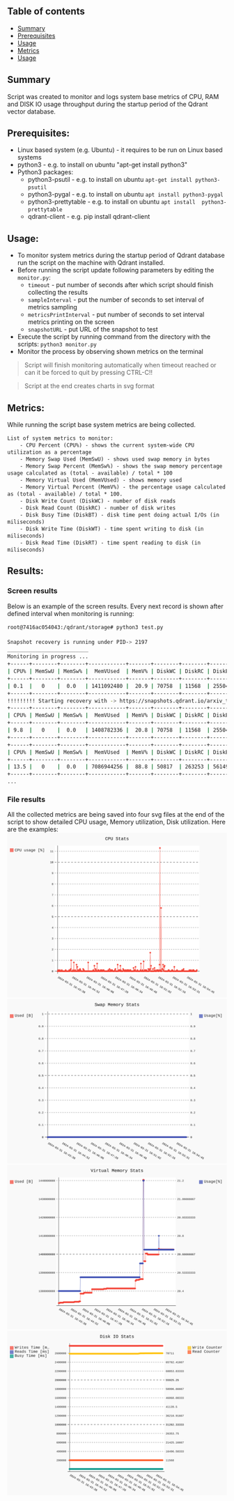 ## Table of contents
* [Summary](#Summary)
* [Prerequisites](#Prerequisites)
* [Usage](#Usage)
* [Metrics](#Metrics)
* [Usage](#Usage)

## Summary
Script was created to monitor and logs system base metrics of CPU, RAM and DISK IO usage throughput during the startup period of the Qdrant vector database.

## Prerequisites:
- Linux based system (e.g. Ubuntu) - it requires to be run on Linux based systems
- python3 - e.g. to install on ubuntu "apt-get install python3"
- Python3 packages:
  - python3-psutil - e.g. to install on ubuntu `apt-get install python3-psutil`
  - python3-pygal - e.g. to install on ubuntu `apt install python3-pygal`
  - python3-prettytable - e.g. to install on ubuntu `apt install  python3-prettytable`
  - qdrant-client - e.g. pip install qdrant-client

## Usage:
 - To monitor system metrics during the startup period of Qdrant database run the script on the machine with Qdrant installed.
 - Before running the script update following parameters by editing the `monitor.py`:
    - `timeout` - put number of seconds after which script should finish collecting the results
    - `sampleInterval` - put the number of seconds to set interval of metrics sampling
    - `metricsPrintInterval` - put number of seconds to set interval metrics printing on the screen
    - `snapshotURL` - put URL of the snapshot to test
- Execute the script by running command from the directory with the scripts: `python3 monitor.py`
- Monitor the process by observing shown metrics on the terminal

> Script will finish monitoring automatically when timeout reached or can it be forced to quit by pressing CTRL-C!!

> Script at the end creates charts in svg format


## Metrics:
While running the script base system metrics are being collected.

	List of system metrics to monitor: 
		- CPU Percent (CPU%) - shows the current system-wide CPU utilization as a percentage
		- Memory Swap Used (MemSwU) - shows used swap memory in bytes
		- Memory Swap Percent (MemSw%) - shows the swap memory percentage usage calculated as (total - available) / total * 100
		- Memory Virtual Used (MemVUsed) - shows memory used
		- Memory Virtual Percent (MemV%) - the percentage usage calculated as (total - available) / total * 100.
		- Disk Write Count (DiskWC) - number of disk reads
		- Disk Read Count (DiskRC) - number of disk writes
		- Disk Busy Time (DiskBT) - disk time pent doing actual I/Os (in miliseconds)
		- Disk Write Time (DiskWT) - time spent writing to disk (in miliseconds)
		- Disk Read Time (DiskRT) - time spent reading to disk (in miliseconds)


		
## Results:
### Screen results
Below is an example of the screen results. Every next record is shown after defined interval when monitoring is running:
```bash
root@7416ac054043:/qdrant/storage# python3 test.py

Snapshot recovery is running under PID-> 2197
__________________________
Monitoring in progress ...
+------+--------+--------+------------+-------+--------+--------+--------+---------+--------+
| CPU% | MemSwU | MemSw% |  MemVUsed  | MemV% | DiskWC | DiskRC | DiskBT |  DiskWT | DiskRT |
+------+--------+--------+------------+-------+--------+--------+--------+---------+--------+
| 0.1  |   0    |  0.0   | 1411092480 |  20.9 | 70758  | 11568  | 255040 | 2766993 |  3324  |
+------+--------+--------+------------+-------+--------+--------+--------+---------+--------+
!!!!!!!!! Starting recovery with -> https://snapshots.qdrant.io/arxiv_titles-3083016565637815127-2023-05-29-13-56-22.snapshot
+------+--------+--------+------------+-------+--------+--------+--------+---------+--------+
| CPU% | MemSwU | MemSw% |  MemVUsed  | MemV% | DiskWC | DiskRC | DiskBT |  DiskWT | DiskRT |
+------+--------+--------+------------+-------+--------+--------+--------+---------+--------+
| 9.8  |   0    |  0.0   | 1408782336 |  20.8 | 70758  | 11568  | 255040 | 2766993 |  3324  |
+------+--------+--------+------------+-------+--------+--------+--------+---------+--------+
+------+--------+--------+------------+-------+--------+--------+--------+---------+--------+
| CPU% | MemSwU | MemSw% |  MemVUsed  | MemV% | DiskWC | DiskRC | DiskBT |  DiskWT | DiskRT |
+------+--------+--------+------------+-------+--------+--------+--------+---------+--------+
| 13.5 |   0    |  0.0   | 7086944256 |  88.8 | 50817  | 263253 | 561490 | 3646340 | 618483 |
+------+--------+--------+------------+-------+--------+--------+--------+---------+--------+
...
```
### File results
All the collected metrics are being saved into four svg files at the end of the script to show detailed CPU usage, Memory utilization, Disk utilization. Here are the examples:
![20240331-184338_cpuPercent.svg](results_examples%2F20240331-184338_cpuPercent.svg)
![20240331-184338_memSwap.svg](results_examples%2F20240331-184338_memSwap.svg)
![20240331-184338_memVirt.svg](results_examples%2F20240331-184338_memVirt.svg)
![20240331-184338diskIO.svg](results_examples%2F20240331-184338diskIO.svg)